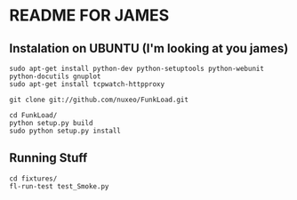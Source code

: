 # README FOR JAMES

## Instalation on UBUNTU (I'm looking at you james)
    sudo apt-get install python-dev python-setuptools python-webunit python-docutils gnuplot
    sudo apt-get install tcpwatch-httpproxy

    git clone git://github.com/nuxeo/FunkLoad.git

    cd FunkLoad/
    python setup.py build
    sudo python setup.py install

## Running Stuff

    cd fixtures/
    fl-run-test test_Smoke.py
